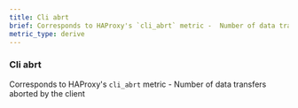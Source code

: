 ```yaml
---
title: Cli abrt
brief: Corresponds to HAProxy's `cli_abrt` metric -  Number of data transfers aborted by the client
metric_type: derive
---
```

### Cli abrt

Corresponds to HAProxy's `cli_abrt` metric -  Number of data transfers aborted by the client
